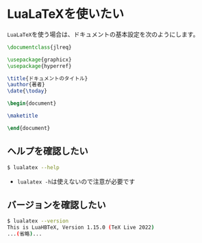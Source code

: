 # LuaLaTeXを使いたい

``LuaLaTeX``を使う場合は、ドキュメントの基本設定を次のようにします。

```latex
\documentclass{jlreq}

\usepackage{graphicx}
\usepackage{hyperref}

\title{ドキュメントのタイトル}
\author{著者}
\date{\today}

\begin{document}

\maketitle

\end{document}
```

## ヘルプを確認したい

```bash
$ lualatex --help
```

- ``lualatex -h``は使えないので注意が必要です

## バージョンを確認したい

```bash
$ lualatex --version
This is LuaHBTeX, Version 1.15.0 (TeX Live 2022)
...(省略)...
```
